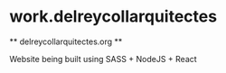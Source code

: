 # work.delreycollarquitectes

** delreycollarquitectes.org **

Website being built using SASS + NodeJS + React
